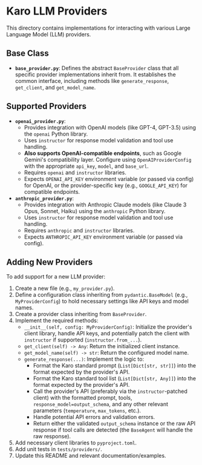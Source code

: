 # Karo LLM Providers

This directory contains implementations for interacting with various Large Language Model (LLM) providers.

## Base Class

*   **`base_provider.py`**: Defines the abstract `BaseProvider` class that all specific provider implementations inherit from. It establishes the common interface, including methods like `generate_response`, `get_client`, and `get_model_name`.

## Supported Providers

*   **`openai_provider.py`**:
    *   Provides integration with OpenAI models (like GPT-4, GPT-3.5) using the `openai` Python library.
    *   Uses `instructor` for response model validation and tool use handling.
    *   **Also supports OpenAI-compatible endpoints**, such as Google Gemini's compatibility layer. Configure using `OpenAIProviderConfig` with the appropriate `api_key`, `model`, and `base_url`.
    *   Requires `openai` and `instructor` libraries.
    *   Expects `OPENAI_API_KEY` environment variable (or passed via config) for OpenAI, or the provider-specific key (e.g., `GOOGLE_API_KEY`) for compatible endpoints.
*   **`anthropic_provider.py`**:
    *   Provides integration with Anthropic Claude models (like Claude 3 Opus, Sonnet, Haiku) using the `anthropic` Python library.
    *   Uses `instructor` for response model validation and tool use handling.
    *   Requires `anthropic` and `instructor` libraries.
    *   Expects `ANTHROPIC_API_KEY` environment variable (or passed via config).

## Adding New Providers

To add support for a new LLM provider:

1.  Create a new file (e.g., `my_provider.py`).
2.  Define a configuration class inheriting from `pydantic.BaseModel` (e.g., `MyProviderConfig`) to hold necessary settings like API keys and model names.
3.  Create a provider class inheriting from `BaseProvider`.
4.  Implement the required methods:
    *   `__init__(self, config: MyProviderConfig)`: Initialize the provider's client library, handle API keys, and potentially patch the client with `instructor` if supported (`instructor.from_...`).
    *   `get_client(self) -> Any`: Return the initialized client instance.
    *   `get_model_name(self) -> str`: Return the configured model name.
    *   `generate_response(...)`: Implement the logic to:
        *   Format the Karo standard prompt (`List[Dict[str, str]]`) into the format expected by the provider's API.
        *   Format the Karo standard tool list (`List[Dict[str, Any]]`) into the format expected by the provider's API.
        *   Call the provider's API (preferably via the `instructor`-patched client) with the formatted prompt, tools, `response_model=output_schema`, and any other relevant parameters (`temperature`, `max_tokens`, etc.).
        *   Handle potential API errors and validation errors.
        *   Return either the validated `output_schema` instance or the raw API response if tool calls are detected (the `BaseAgent` will handle the raw response).
5.  Add necessary client libraries to `pyproject.toml`.
6.  Add unit tests in `tests/providers/`.
7.  Update this README and relevant documentation/examples.